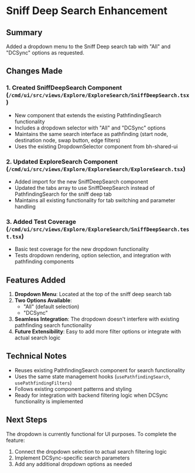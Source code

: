 # Sniff Deep Search Enhancement

## Summary
Added a dropdown menu to the Sniff Deep search tab with "All" and "DCSync" options as requested.

## Changes Made

### 1. Created SniffDeepSearch Component (`/cmd/ui/src/views/Explore/ExploreSearch/SniffDeepSearch.tsx`)
- New component that extends the existing PathfindingSearch functionality
- Includes a dropdown selector with "All" and "DCSync" options
- Maintains the same search interface as pathfinding (start node, destination node, swap button, edge filters)
- Uses the existing DropdownSelector component from bh-shared-ui

### 2. Updated ExploreSearch Component (`/cmd/ui/src/views/Explore/ExploreSearch/ExploreSearch.tsx`)
- Added import for the new SniffDeepSearch component
- Updated the tabs array to use SniffDeepSearch instead of PathfindingSearch for the sniff deep tab
- Maintains all existing functionality for tab switching and parameter handling

### 3. Added Test Coverage (`/cmd/ui/src/views/Explore/ExploreSearch/SniffDeepSearch.test.tsx`)
- Basic test coverage for the new dropdown functionality
- Tests dropdown rendering, option selection, and integration with pathfinding components

## Features Added
1. **Dropdown Menu**: Located at the top of the sniff deep search tab
2. **Two Options Available**:
   - "All" (default selection)
   - "DCSync"
3. **Seamless Integration**: The dropdown doesn't interfere with existing pathfinding search functionality
4. **Future Extensibility**: Easy to add more filter options or integrate with actual search logic

## Technical Notes
- Reuses existing PathfindingSearch component for search functionality
- Uses the same state management hooks (`usePathfindingSearch`, `usePathfindingFilters`)
- Follows existing component patterns and styling
- Ready for integration with backend filtering logic when DCSync functionality is implemented

## Next Steps
The dropdown is currently functional for UI purposes. To complete the feature:
1. Connect the dropdown selection to actual search filtering logic
2. Implement DCSync-specific search parameters
3. Add any additional dropdown options as needed
